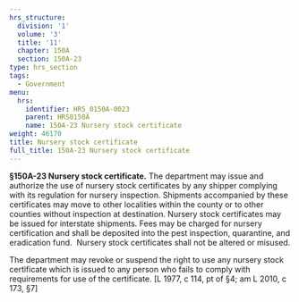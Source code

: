 ```yaml
---
hrs_structure:
  division: '1'
  volume: '3'
  title: '11'
  chapter: 150A
  section: 150A-23
type: hrs_section
tags:
  - Government
menu:
  hrs:
    identifier: HRS_0150A-0023
    parent: HRS0150A
    name: 150A-23 Nursery stock certificate
weight: 46170
title: Nursery stock certificate
full_title: 150A-23 Nursery stock certificate
---
```

**§150A-23 Nursery stock certificate.** The department may issue and authorize the use of nursery stock certificates by any shipper complying with its regulation for nursery inspection. Shipments accompanied by these certificates may move to other localities within the county or to other counties without inspection at destination. Nursery stock certificates may be issued for interstate shipments. Fees may be charged for nursery certification and shall be deposited into the pest inspection, quarantine, and eradication fund.  Nursery stock certificates shall not be altered or misused.

The department may revoke or suspend the right to use any nursery stock certificate which is issued to any person who fails to comply with requirements for use of the certificate. [L 1977, c 114, pt of §4; am L 2010, c 173, §7]